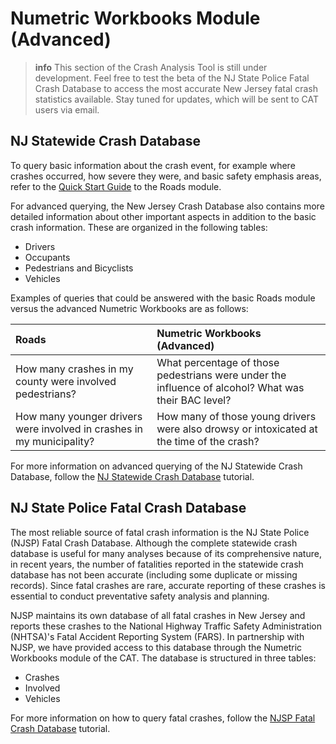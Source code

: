# Numetric Workbooks Module \(Advanced\)

>**info**
>This section of the Crash Analysis Tool is still under development. Feel free to test the beta of the NJ State Police Fatal Crash Database to access the most accurate New Jersey fatal crash statistics available. Stay tuned for updates, which will be sent to CAT users via email.

## NJ Statewide Crash Database

To query basic information about the crash event, for example where crashes occurred, how severe they were, and basic safety emphasis areas, refer to the [Quick Start Guide](/chapter1.md) to the Roads module.

For advanced querying, the New Jersey Crash Database also contains more detailed information about other important aspects in addition to the basic crash information. These are organized in the following tables:

* Drivers
* Occupants
* Pedestrians and Bicyclists
* Vehicles

Examples of queries that could be answered with the basic Roads module versus the advanced Numetric Workbooks are as follows:

| Roads | Numetric Workbooks \(Advanced\) |
| :--- | :--- |
| How many crashes in my county were involved pedestrians? | What percentage of those pedestrians were under the influence of alcohol? What was their BAC level? |
| How many younger drivers were involved in crashes in my municipality? | How many of those young drivers were also drowsy or intoxicated at the time of the crash? |

For more information on advanced querying of the NJ Statewide Crash Database, follow the [NJ Statewide Crash Database](/numetric-workbooks/new-jersey-advanced-crash-tables.md) tutorial.

## NJ State Police Fatal Crash Database

The most reliable source of fatal crash information is the NJ State Police \(NJSP\) Fatal Crash Database. Although the complete statewide crash database is useful for many analyses because of its comprehensive nature, in recent years, the number of fatalities reported in the statewide crash database has not been accurate \(including some duplicate or missing records\). Since fatal crashes are rare, accurate reporting of these crashes is essential to conduct preventative safety analysis and planning.

NJSP maintains its own database of all fatal crashes in New Jersey and reports these crashes to the National Highway Traffic Safety Administration \(NHTSA\)'s Fatal Accident Reporting System \(FARS\). In partnership with NJSP, we have provided access to this database through the Numetric Workbooks module of the CAT. The database is structured in three tables:

* Crashes
* Involved
* Vehicles

For more information on how to query fatal crashes, follow the [NJSP Fatal Crash Database](/numetric-workbooks/njsp-fatal-database.md) tutorial.

#### 

#### 



